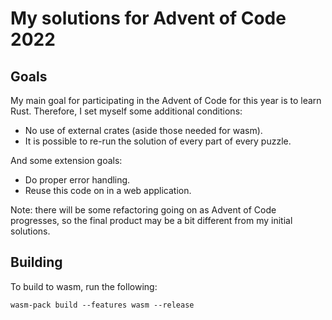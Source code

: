 # My solutions for Advent of Code 2022

## Goals

My main goal for participating in the Advent of Code for this year is to learn Rust.
Therefore, I set myself some additional conditions:
* No use of external crates (aside those needed for wasm).
* It is possible to re-run the solution of every part of every puzzle.

And some extension goals:
* Do proper error handling.
* Reuse this code on in a web application.

Note: there will be some refactoring going on as Advent of Code progresses, so the final product may be a bit different from my initial solutions.

## Building

To build to wasm, run the following:
```
wasm-pack build --features wasm --release
```
